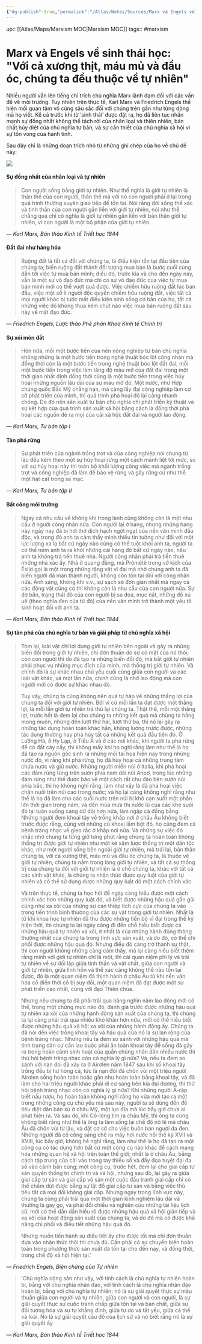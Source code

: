 ```yaml
---
{"dg-publish":true,"permalink":"/Atlas/Notes/Sources/Marx và Engels về sinh thái học/"}
---
```


up:: [[Atlas/Maps/Marxism MOC\|Marxism MOC]]
tags:: #marxism 

# Marx và Engels về sinh thái học: "Với cả xương thịt, máu mủ và đầu óc, chúng ta đều thuộc về tự nhiên"

Nhiều người vẫn lên tiếng chỉ trích chủ nghĩa Marx lãnh đạm đối với các vấn đề về môi trường. Tuy nhiên trên thực tế, Karl Marx và Friedrich Engels thể hiện mối quan tâm vô cùng sâu sắc đối với chúng trên gần như từng dòng mà họ viết. Kể cả trước khi từ ‘sinh thái’ được đặt ra, họ đã liên tục nhấn mạnh sự đồng nhất không thể tách rời của nhân loại và thiên nhiên, bản chất hủy diệt của chủ nghĩa tư bản, và sự cần thiết của chủ nghĩa xã hội vì sự tồn vong của hành tinh.

Sau đây chỉ là những đoạn trích nhỏ từ những ghi chép của họ về chủ đề này:

![](https://vnmarxist.com/wp-content/uploads/2023/05/1.jpg)

#### Sự đồng nhất của nhân loại và tự nhiên

> Con người sống bằng giới tự nhiên. Như thế nghĩa là giới tự nhiên là thân thể của con người, thân thể mà với nó con người phải ở lại trong quá trình thường xuyên giao tiếp để tồn tại. Nói rằng đời sống thể xác và tinh thần của con người gắn liền với giới tự nhiên, nói như thế chẳng qua chỉ có nghĩa là giới tự nhiên gắn liền với bản thân giới tự nhiên, vì con người là một bộ phận của giới tự nhiên.

*— Karl Marx, Bản thảo Kinh tế Triết học 1844*

#### Đất đai như hàng hóa

> Ruộng đất là tất cả đối với chúng ta, là điều kiện tồn tại đầu tiên của chúng ta; biến ruộng đất thành đối tượng mua bán là bước cuối cùng dẫn tới việc tự mua bán mình; điều đó, trước kia và cho đến ngày nay, vẫn là một sự vô đạo đức mà chỉ có sự vô đạo đức của việc tự mua bán mình mới có thể vượt quá được. Việc chiếm hữu ruộng đất lúc ban đầu, việc một số ít người độc quyền chiếm hữu ruộng đất, việc tất cả mọi người khác bị tước mất điều kiện sinh sống cơ bản của họ, tất cả những việc đó không thua kém chút nào việc mua bán ruộng đất sau này về mặt đạo đức.

*— Friedrich Engels, Lược thảo Phê phán Khoa Kinh tế Chính trị*

#### Sự xói mòn đất

> Hơn nữa, mỗi một bước tiến của nền nông nghiệp tư bản chủ nghĩa không những là một bước tiến trong nghệ thuật bóc lột công nhân mà đồng thời còn là một bước tiến trong nghệ thuật bóc lột đất đai; mỗi một bước tiến trong việc làm tăng độ màu mỡ của đất đai trong một thời gian nhất định đồng thời cũng là một bước tiến trong việc hủy hoại những nguồn lâu dài của sự màu mỡ đó. Một nước, như Hợp chúng quốc Bắc Mỹ chẳng hạn, mà càng lấy đại công nghiệp làm cơ sở phát triển của mình, thì quá trình phá hoại đó lại càng nhanh chóng. Do đó nền sản xuất tư bản chủ nghĩa chỉ phát triển kỹ thuật và sự kết hợp của quá trình sản xuất xã hội bằng cách là đồng thời phá hoại các nguồn đẻ ra mọi của cải xã hội: đất đai và người lao động.

*— Karl Marx, Tư bản tập I*

#### Tàn phá rừng

> Sự phát triển của ngành trồng trọt và của công nghiệp nói chung từ lâu đều kèm theo một sự hủy hoại rừng một cách mãnh liệt tới mức, so với sự hủy hoại này thì toàn bộ khối lượng công việc mà ngành trồng trọt và công nghiệp đã làm để bảo vệ rừng và gây rừng cứ như thể một hạt cát trong sa mạc.

*— Karl Marx, Tư bản tập II*

#### Bất công môi trường

> Ngay cả nhu cầu về không khí trong lành cũng không còn là một nhu cầu ở người công nhân nữa. Con người lại ở hang, nhưng những hang này ngày nay đã bị hơi thở dịch hạch ngột ngạt của nền văn minh đầu độc, và trong đó anh ta cảm thấy mình thiếu tin tưởng như đối với một lực lượng xa lạ bất cứ ngày nào cũng có thể tuột khỏi anh ta, người ta có thể ném anh ta ra khỏi những cái hang đó bất cứ ngày nào, nếu anh ta không trả tiền thuê nhà. Người công nhân phải trả tiền thuê những nhà xác ấy. Nhà ở quang đãng, mà Prômêtê trong vở kịch của Êsilơ gọi là một trong những tặng vật vĩ đại mà nhờ chúng anh ta đã biến người dã man thành người, không còn tồn tại đối với công nhân nữa. Ánh sáng, không khí v.v., sự sạch sẽ đơn giản nhất mà ngay cả các động vật cũng có thì không còn là nhu cầu của con người nữa. Sự dơ bẩn, trạng thái đó của con người bị sa đọa, mục nát, những đồ xú uế (theo nghĩa đen của từ đó) của nền văn minh trở thành một yếu tố sinh hoạt đối với anh ta.

*— Karl Marx, Bản thảo Kinh tế Triết học 1844*

#### Sự tàn phá của chủ nghĩa tư bản và giải pháp từ chủ nghĩa xã hội

> Tóm lại, loài vật chỉ lợi dụng giới tự nhiên bên ngoài và gây ra những biến đổi trong giới tự nhiên, chỉ đơn thuần do sự có mặt của nó thôi; còn con người thì do đã tạo ra những biến đổi đó, mà bắt giới tự nhiên phải phục vụ những mục đích của mình, mà thống trị giới tự nhiên. Và chính đó là sự khác nhau chủ yếu cuối cùng giữa con người và các loài vật khác, và một lần nữa, chính cũng là nhờ lao động mà con người mới có được sự khác nhau đó. 
> 
> Tuy vậy, chúng ta cũng không nên quá tự hào về những thắng lợi của chúng ta đối với giới tự nhiên. Bởi vì cứ mỗi lần ta đạt được một thắng lợi, là mỗi lần giới tự nhiên trả thù lại chúng ta. Thật thế, mỗi một thắng lợi, trước hết là đem lại cho chúng ta những kết quả mà chúng ta hằng mong muốn, nhưng đến lượt thứ hai, lượt thứ ba, thì nó lại gây ra những tác dụng hoàn toàn khác hẳn, không lường trước được, những tác dụng thường hay phá hủy tất cả những kết quả đầu tiên đó. Ở Lưỡng Hà, ở Hy Lạp, ở Tiểu Á và ở các nơi khác, khi người ta phá rừng để có đất cày cấy, thì không mấy khi họ nghĩ rằng làm như thế là họ đã tạo ra nguồn gốc sinh ra những mối tai họa hiện nay trong những nước đó, vì rằng khi phá rừng, họ đã hủy hoại cả những trung tâm chứa nước và giữ nước. Những người miền núi ở Italia, khi phá hoại các đám rừng tùng trên sườn phía nam dải núi Anpơ, trong lúc những đám rừng như thế được bảo vệ một cách rất chu đáo bên sườn núi phía bắc, thì họ không nghĩ rằng, làm như vậy là đã phá hoại việc chăn nuôi trên núi cao trong nước; và họ lại càng không nghĩ rằng như thế là họ đã làm cho các suối nước trên núi bị khô cạn suốt một phần lớn thời gian trong năm, và đến mùa mưa thì nước lũ của các khe suối đó lại tuôn xuống càng dữ dội hơn nữa, làm ngập cả đồng bằng. Những người đem khoai tây về trồng khắp nơi ở châu Âu không biết trước được rằng, cũng với những củ khoai lắm bột đó, họ cũng đem cả bệnh tràng nhạc về gieo rắc ở khắp nơi nữa. Và những sự việc đó nhắc nhở chúng ta từng giờ từng phút rằng chúng ta hoàn toàn không thống trị được giới tự nhiên như một kẻ xâm lược thống trị một dân tộc khác, như một người sống bên ngoài giới tự nhiên, mà trái lại, bản thân chúng ta, với cả xương thịt, máu mủ và đầu óc chúng ta, là thuộc về giới tự nhiên, chúng ta nằm trong lòng giới tự nhiên, và tất cả sự thống trị của chúng ta đối với giới tự nhiên là ở chỗ chúng ta, khác với tất cả các sinh vật khác, là chúng ta nhận thức được quy luật của giới tự nhiên và có thể sử dụng được những quy luật đó một cách chính xác. 
> 
> Và trên thực tế, chúng ta học hỏi để ngày càng hiểu được một cách chính xác hơn những quy luật đó, và biết được những hậu quả gần gũi cũng như xa xôi của những sự can thiệp tích cực của chúng ta vào trong tiến trình bình thường của các sự vật trong giới tự nhiên. Nhất là từ khi khoa học tự nhiên đã thu được những tiến bộ vĩ đại trong thế kỷ hiện thời, thì chúng ta lại ngày càng đi đến chỗ hiểu biết được cả những hậu quả tự nhiên xa xôi, ít nhất là của những hành động thông thường nhất của chúng ta trong lĩnh vực sản xuất, và do đó, có thể chi phối được những hậu quả đó. Nhưng điều đó càng trở thành sự thật, thì con người không những càng cảm thấy, mà lại càng hiểu biết thêm rằng mình với giới tự nhiên chỉ là một, thì cái quan niệm phi lý và trái tự nhiên về sự đối lập giữa tinh thần và vật chất, giữa con người và giới tự nhiên, giữa linh hồn và thể xác càng không thể nào tồn tại được, đó là một quan niệm đã thịnh hành ở châu Âu từ khi nền văn hóa cổ điển thời cổ bị suy đồi, một quan niệm đã đạt được một sự phát triển cao nhất, cùng với đạo Thiên chúa. 
> 
> Nhưng nếu chúng ta đã phải trải qua hàng nghìn năm lao động mới có thể, trong một chừng mực nào đó, đánh giá trước được những hậu quả tự nhiên xa xôi của những hành động sản xuất của chúng ta, thì chúng ta lại càng phải trải qua nhiều khó khăn hơn nữa, mới có thể hiểu biết được những hậu quả xã hội xa xôi của những hành động ấy. Chúng ta đã nói đến việc trồng khoai tây và hậu quả của nó là sự lan rộng của bệnh tràng nhạc. Nhưng nếu ta đem so sánh với những hậu quả mà tình trạng dân cư cần lao buộc phải ăn toàn khoai tây để sống đã gây ra trong hoàn cảnh sinh hoạt của quần chúng nhân dân nhiều nước thì thử hỏi bệnh tràng nhạc còn có nghĩa lý gì nữa? Và, nếu ta đem so sánh với nạn đói đã xảy ra ở Airơlen năm 1847 sau khi số khoai tây trồng đều bị hư hỏng cả, tức là nạn đói đã chôn vùi một triệu người Airơlen sống hoàn toàn hoặc gần như hoàn toàn bằng khoai tây, và đã làm cho hai triệu người khác phải di cư sang bên kia đại dương, thì thử hỏi bệnh tràng nhạc còn có nghĩa lý gì nữa? Khi những người Ả-rập biết nấu rượu, họ hoàn toàn không nghĩ rằng họ vừa mới tạo ra một trong những công cụ chủ yếu mà sau này, người ta sẽ dùng đến để tiêu diệt dân bản xứ ở châu Mỹ, một lục địa mà lúc bấy giờ chưa ai phát hiện ra. Và sau đó, khi Cô-lông tìm ra châu Mỹ, thì ông ta cũng không biết rằng như thế là ông ta làm sống lại chế độ nô lệ mà châu Âu đã chôn vùi từ lâu, và đặt cơ sở cho việc buôn bán người da đen. Những người đã cố công sáng chế ra máy hơi nước hồi thế kỷ XVII và XVIII, lúc bấy giờ, không hề nghĩ rằng, làm như thế là họ đã tạo ra một công cụ có tác dụng hơn bất cứ một công cụ nào khác để cách mạng hóa những quan hệ xã hội trên toàn thế giới; nhất là ở châu Âu, bằng cách tập trung của cải vào trong tay thiểu số và đầy đọa tuyệt đại đa số vào cảnh bần cùng; một công cụ, trước hết, đem lại cho giai cấp tư sản quyền thống trị chính trị và xã hội, nhưng sau đó, lại gây ra giữa giai cấp tư sản và giai cấp vô sản một cuộc đấu tranh giai cấp chỉ có thể chấm dứt được bằng sự lật đổ giai cấp tư sản và bằng việc thủ tiêu tất cả mọi đối kháng giai cấp. Nhưng ngay trong lĩnh vực này, chúng ta cũng phải trải qua một thời gian kinh nghiệm lâu dài và thường là gay go, và phải đối chiếu và nghiên cứu những tài liệu lịch sử, mới có thể dần dần hiểu rõ được những hậu quả xã hội gián tiếp và xa xôi của hoạt động sản xuất của chúng ta, và do đó mà có được khả năng chi phối và điều tiết những hậu quả đó.
> 
> Nhưng muốn tiến hành sự điều tiết ấy cho được tốt mà chỉ đơn thuần dựa vào nhận thức thôi thì chưa đủ. Cần phải có sự chuyển biến hoàn toàn trong phương thức sản xuất đã tồn tại cho đến nay, và đồng thời, trong chế độ xã hội hiện tại.’

*— Friedrich Engels, Biện chứng của Tự nhiên*

> ‘Chủ nghĩa cộng sản như vậy, với tính cách là chủ nghĩa tự nhiên hoàn bị, bằng với chủ nghĩa nhân đạo, với tính cách là chủ nghĩa nhân đạo hoàn bị, bằng với chủ nghĩa tự nhiên; nó là sự giải quyết thực sự mâu thuẫn giữa con người và tự nhiên, giữa con người và con người, là sự giải quyết thực sự cuộc tranh chấp giữa tồn tại và bản chất, giữa sự đối tượng hóa và sự tự khẳng định, giữa tự do và tất yếu, giữa cá thể và loài. Nó là sự giải quyết câu đố của lịch sử và nó biết rằng nó là sự giải quyết ấy

*— Karl Marx, Bản thảo Kinh tế Triết học 1844*














